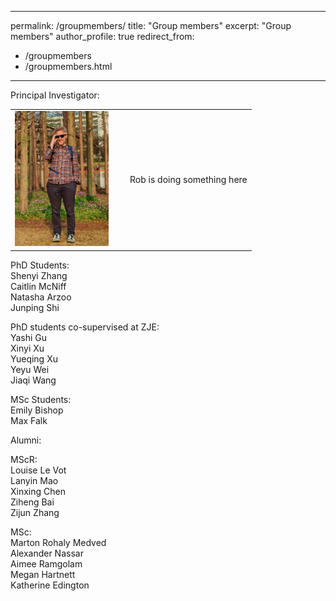 

---
permalink: /groupmembers/
title: "Group members"
excerpt: "Group members"
author_profile: true
redirect_from: 
  - /groupmembers
  - /groupmembers.html
---

Principal Investigator:
          

<div align="left">
    <table >
     <tr>
       <td><img src="/images/RY_profile.jpeg" alt="Image description" style="width: 150px; height: auto; margin-right: 20px;"></td>
        <td> Rob is doing something here</td>
     </tr>
    </table>
    </div>


PhD Students:   
Shenyi Zhang  
Caitlin McNiff  
Natasha Arzoo  
Junping Shi  

PhD students co-supervised at ZJE:  
Yashi Gu  
Xinyi Xu  
Yueqing Xu  
Yeyu Wei  
Jiaqi Wang  

MSc Students:  
Emily Bishop  
Max Falk  

Alumni:  

MScR:  
Louise Le Vot  
Lanyin Mao  
Xinxing Chen  
Ziheng Bai  
Zijun Zhang  

MSc:  
Marton Rohaly Medved  
Alexander Nassar  
Aimee Ramgolam  
Megan Hartnett  
Katherine Edington  
